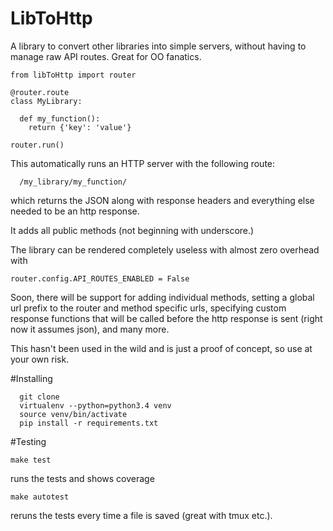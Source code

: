 # LibToHttp

A library to convert other libraries into simple servers, without having to manage raw API routes.
Great for OO fanatics.
  
    from libToHttp import router
  
    @router.route
    class MyLibrary:
      
      def my_function():
        return {'key': 'value'}
    
    router.run()

This automatically runs an HTTP server with the following route:

      /my_library/my_function/

which returns the JSON along with response headers and everything else needed to be an http response.

It adds all public methods (not beginning with underscore.)

The library can be rendered completely useless with almost zero overhead with

    router.config.API_ROUTES_ENABLED = False

Soon, there will be support for adding individual methods, setting a global url prefix to the router and method specific urls, specifying custom response functions that will be called before the http response is sent (right now it assumes json), and many more. 

This hasn't been used in the wild and is just a proof of concept, so use at your own risk.

#Installing

      git clone 
      virtualenv --python=python3.4 venv
      source venv/bin/activate
      pip install -r requirements.txt
    
#Testing
    
    make test
  runs the tests and shows coverage
      
    make autotest
  reruns the tests every time a file is saved (great with tmux etc.). 
    
    
